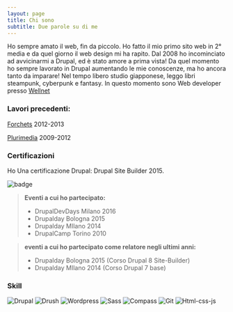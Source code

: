 ```yaml
---
layout: page
title: Chi sono
subtitle: Due parole su di me
---
```


Ho sempre amato il web, fin da piccolo.
Ho fatto il mio primo sito web in 2° media e da quel giorno il web design mi ha rapito.
Dal 2008 ho incominciato ad avvicinarmi a Drupal, ed è stato amore a prima vista!
Da quel momento ho sempre lavorato in Drupal aumentando le mie conoscenze, ma ho ancora tanto da imparare!
Nel tempo libero studio giapponese, leggo libri steampunk, cyberpunk e fantasy.
In questo momento sono Web developer presso [Wellnet](http://www.wellnet.it/)

### Lavori precedenti:

[Forchets](http://www.forchets.com) 2012-2013<br />

[Plurimedia](http://www.plurimedia.it) 2009-2012<br />


### Certificazioni
Ho Una certificazione Drupal: Drupal Site Builder 2015.

![badge](http://blog.davidesanfilippo.it/sites/all/themes/noodle/subtheme/img/about/drupalsitebuilding.png)

>
> **Eventi a cui ho partecipato:**
>
> - DrupalDevDays Milano 2016
> - Drupalday Bologna 2015
> - Drupalday MIlano 2014
> - DrupalCamp Torino 2010


> **eventi a cui ho partecipato come relatore negli ultimi anni:**
>
> - Drupalday Bologna 2015 (Corso Drupal 8 Site-Builder)
> - Drupalday MIlano 2014 (Corso Drupal 7 base)
>

### Skill
<div class="skill-logo">

![Drupal](http://blog.davidesanfilippo.it/sites/all/themes/noodle/subtheme/img/about/drupal.png)
![Drush](http://blog.davidesanfilippo.it/sites/all/themes/noodle/subtheme/img/about/drush.png) 
![Wordpress](http://blog.davidesanfilippo.it/sites/all/themes/noodle/subtheme/img/about/wordpress.png)
![Sass](http://blog.davidesanfilippo.it/sites/all/themes/noodle/subtheme/img/about/sass.png)
![Compass](http://blog.davidesanfilippo.it/sites/all/themes/noodle/subtheme/img/about/compass.png)
![Git](http://blog.davidesanfilippo.it/sites/all/themes/noodle/subtheme/img/about/git.png)
![Html-css-js](http://www.allwebtutorials.com/wp-content/uploads/2016/04/html5-css-javascript-logos.png)

</div>
